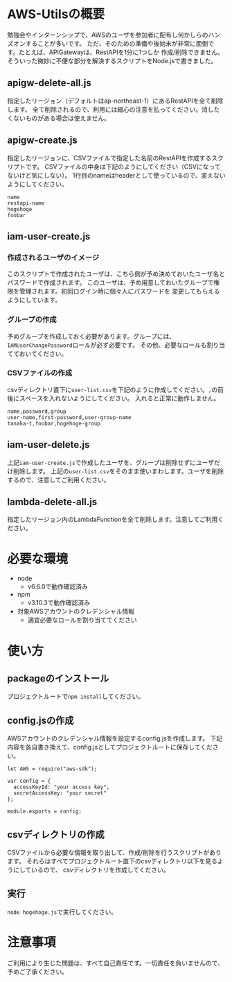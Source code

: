 # AWS-Utilsの概要
勉強会やインターンシップで、AWSのユーザを参加者に配布し何かしらのハンズオンすることが多いです。
ただ、そのための準備や後始末が非常に面倒です。たとえば、APIGatewayは、RestAPIを1分に1つしか
作成/削除できません。そういった微妙に不便な部分を解決するスクリプトをNode.jsで書きました。

## apigw-delete-all.js
指定したリージョン（デフォルトはap-northeast-1）にあるRestAPIを全て削除します。
全て削除されるので、利用には細心の注意を払ってください。消したくないものがある場合は使えません。

## apigw-create.js
指定したリージョンに、CSVファイルで指定した名前のRestAPIを作成するスクリプトです。
CSVファイルの中身は下記のようにしてください（CSVになってないけど気にしない）。
1行目のnameはheaderとして使っているので、変えないようにしてください。
```
name
restapi-name
hogehoge
foobar
```

## iam-user-create.js
### 作成されるユーザのイメージ
このスクリプトで作成されたユーザは、こちら側が予め決めておいたユーザ名とパスワードで作成されます。
このユーザは、予め用意しておいたグループで権限を管理されます。初回ログイン時に個々人にパスワードを
変更してもらえるようにしています。

### グループの作成
予めグループを作成しておく必要があります。グループには、`IAMUserChangePassword`ロールが必ず必要です。
その他、必要なロールも割り当てておいてください。

### CSVファイルの作成
csvディレクトリ直下に`user-list.csv`を下記のように作成してください。`,`の前後にスペースを入れないようにしてください。
入れると正常に動作しません。

```
name,password,group
user-name,first-password,user-group-name
tanaka-t,foobar,hogehoge-group
```

## iam-user-delete.js
上記`iam-user-create.js`で作成したユーザを、グループは削除せずにユーザだけ削除します。
上記の`user-list.csv`をそのまま使いまわします。ユーザを削除するので、注意してご利用ください。

## lambda-delete-all.js
指定したリージョン内のLambdaFunctionを全て削除します。注意してご利用ください。

# 必要な環境
- node
  - v6.6.0で動作確認済み
- npm
  - v3.10.3で動作確認済み
- 対象AWSアカウントのクレデンシャル情報  
  - 適宜必要なロールを割り当ててください

# 使い方
## packageのインストール
プロジェクトルートで`npm install`してください。

## config.jsの作成
AWSアカウントのクレデンシャル情報を設定するconfig.jsを作成します。
下記内容を各自書き換えて、config.jsとしてプロジェクトルートに保存してください。
```
let AWS = require("aws-sdk");

var config = {
  accessKeyId: "your access key",
  secretAccessKey: "your secret"
};

module.exports = config;
```

## csvディレクトリの作成
CSVファイルから必要な情報を取り出して、作成/削除を行うスクリプトがあります。
それらはすべてプロジェクトルート直下のcsvディレクトリ以下を見るようにしているので、
csvディレクトリを作成してください。

## 実行
`node hogehoge.js`で実行してください。

# 注意事項
ご利用により生じた問題は、すべて自己責任です。一切責任を負いませんので、予めご了承ください。
